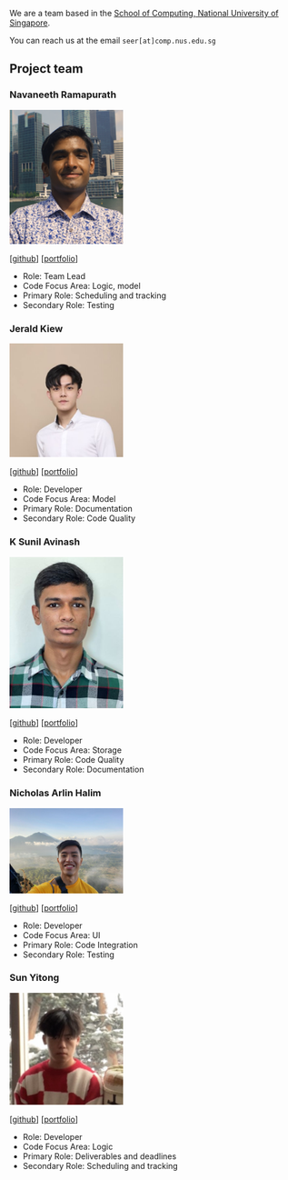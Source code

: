 We are a team based in the [School of Computing, National University of Singapore](http://www.comp.nus.edu.sg).

You can reach us at the email `seer[at]comp.nus.edu.sg`

## Project team

### Navaneeth Ramapurath

<img src="images/nramapurath.png" width="200px">

[[github](https://github.com/nramapurath)]
[[portfolio](team/nramapurath.md)]

- Role: Team Lead
- Code Focus Area: Logic, model
- Primary Role: Scheduling and tracking
- Secondary Role: Testing

### Jerald Kiew

<img src="images/jeraldkiew.png" width="200px">

[[github](http://github.com/jeraldkiew)]
[[portfolio](team/jeraldkiew.md)]

- Role: Developer
- Code Focus Area: Model
- Primary Role: Documentation
- Secondary Role: Code Quality

### K Sunil Avinash

<img src="images/ksunil2001.png" width="200px">

[[github](http://github.com/ksunil2001)]
[[portfolio](team/ksunil2001.md)]

- Role: Developer
- Code Focus Area: Storage
- Primary Role: Code Quality
- Secondary Role: Documentation

### Nicholas Arlin Halim

<img src="images/daytona65.png" width="200px">

[[github](http://github.com/daytona65)]
[[portfolio](team/daytona65.md)]

- Role: Developer
- Code Focus Area: UI
- Primary Role: Code Integration
- Secondary Role: Testing

### Sun Yitong

<img src="images/yitong241.png" width="200px">

[[github](http://github.com/yitong241)]
[[portfolio](team/yitong241.md)]

- Role: Developer
- Code Focus Area: Logic
- Primary Role: Deliverables and deadlines
- Secondary Role: Scheduling and tracking
